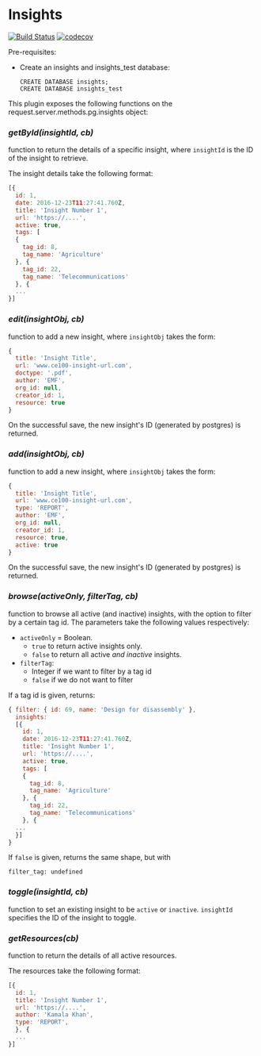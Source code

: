 # Insights

[![Build Status](https://travis-ci.org/postgres-plugin/insights.svg?branch=master)](https://travis-ci.org/postgres-plugin/insights)
[![codecov](https://codecov.io/gh/postgres-plugin/insights/branch/master/graph/badge.svg)](https://codecov.io/gh/postgres-plugin/insights)


Pre-requisites:
- Create an insights and insights_test database:
  ```
  CREATE DATABASE insights;
  CREATE DATABASE insights_test
  ```

This plugin exposes the following functions on the request.server.methods.pg.insights object:


### _getById(insightId, cb)_
function to return the details of a specific insight, where `insightId` is the ID of the insight to retrieve.

The insight details take the following format:

```js
[{
  id: 1,
  date: 2016-12-23T11:27:41.760Z,
  title: 'Insight Number 1',
  url: 'https://....',
  active: true,
  tags: [
  {
    tag_id: 8,
    tag_name: 'Agriculture'
  }, {
    tag_id: 22,
    tag_name: 'Telecommunications'
  }, {
  ...
}]
```

### _edit(insightObj, cb)_
function to add a new insight, where `insightObj` takes the form:
```js
{
  title: 'Insight Title',
  url: 'www.ce100-insight-url.com',
  doctype: '.pdf',
  author: 'EMF',
  org_id: null,
  creator_id: 1,
  resource: true
}
```
On the successful save, the new insight's ID (generated by postgres) is returned.

### _add(insightObj, cb)_
function to add a new insight, where `insightObj` takes the form:
```js
{
  title: 'Insight Title',
  url: 'www.ce100-insight-url.com',
  type: 'REPORT',
  author: 'EMF',
  org_id: null,
  creator_id: 1,
  resource: true,
  active: true
}
```
On the successful save, the new insight's ID (generated by postgres) is returned.



### _browse(activeOnly, filterTag, cb)_
function to browse all active (and inactive) insights, with the option to filter by a certain tag
id. The parameters take the following values respectively:
- `activeOnly` = Boolean.
  - `true` to return active insights only.
  - `false` to return all active _and inactive_ insights.
- `filterTag`:
  - Integer if we want to filter by a tag id
  - `false` if we do not want to filter

If a tag id is given, returns:
```js
{ filter: { id: 69, name: 'Design for disassembly' },
  insights:
  [{
    id: 1,
    date: 2016-12-23T11:27:41.760Z,
    title: 'Insight Number 1',
    url: 'https://....',
    active: true,
    tags: [
    {
      tag_id: 8,
      tag_name: 'Agriculture'
    }, {
      tag_id: 22,
      tag_name: 'Telecommunications'
    }, {
  ...
  }]
}
```

If `false` is given, returns the same shape, but with

```
filter_tag: undefined
```


### _toggle(insightId, cb)_
function to set an existing insight to be `active` or `inactive`.
`insightId` specifies the ID of the insight to toggle.

### _getResources(cb)_
function to return the details of all active resources.

The resources take the following format:

```js
[{
  id: 1,
  title: 'Insight Number 1',
  url: 'https://....',
  author: 'Kamala Khan',
  type: 'REPORT',
  }, {
  ...
}]
```
